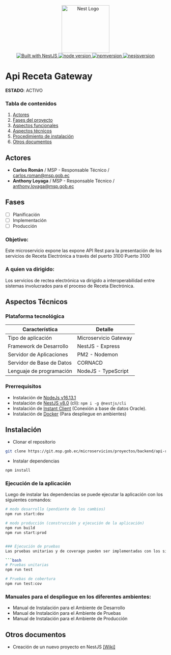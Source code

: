 <div align="center">
  <a href="http://nestjs.com/" target="_blank">
    <img src="https://nestjs.com/img/logo_text.svg" width="150" alt="Nest Logo" />
  </a>
</div>
<div align="center">
  <a href="https://nestjs.com" target="_blank">
    <img src="https://img.shields.io/badge/built%20with-NestJs-red.svg" alt="Built with NestJS">
  </a>
  <a href="https://nodejs.org/es/" target="_blank">
    <img src="https://img.shields.io/badge/node-%3E%3D%2016.13.1-blue" alt="node version">
  </a>
  <a href="https://nodejs.org/es/" target="_blank">
    <img src="https://img.shields.io/badge/npm-%3E%3D%208.1.2-blue" alt="npmversion">
  </a>
  <a href="https://nestjs.com" target="_blank">
    <img src="https://img.shields.io/badge/nestjs-8.0.0-blue" alt="nesjsversion">
  </a>
</div>


# Api Receta Gateway
**ESTADO**: ACTIVO
### Tabla de contenidos
1. [Actores](#actores)
2. [Fases del proyecto](#fases)
3. [Aspectos funcionales](#aspectos-funcionales)
4. [Aspectos técnicos](#aspectos-técnicos)
5. [Procedimiento de instalación](#procedimiento-de-instalación)
6. [Otros documentos](#otros-documentos)

## Actores
* **Carlos Román** / MSP - Responsable Técnico / carlos.roman@msp.gob.ec
* **Anthony Loyaga** / MSP - Responsable Técnico / anthony.loyaga@msp.gob.ec

## Fases
- [ ] Planificación
- [ ] Implementación
- [ ] Producción

### Objetivo:

Este microservicio expone las expone API Rest para la presentación de los servicios de Receta Electrónica a través del puerto 3100 Puerto 3100

### A quien va dirigido:

Los servicios de rectea electrónica va dirigido a interoperabilidad entre sistemas involucrados para el proceso de Receta Electrónica.

## Aspectos Técnicos

### Plataforma tecnológica
| Característica | Detalle |
| ------ | ------ |
| Tipo de aplicación | Microservicio Gateway |
| Framework de Desarrollo | NestJS - Express |
| Servidor de Aplicaciones | PM2 - Nodemon |
| Servidor de Base de Datos | CORNACD |
| Lenguaje de programación | NodeJS - TypeScript |

### Prerrequisitos

* Instalación de [NodeJs v16.13.1](https://nodejs.org/es/)
* Instalación de [NestJS v8.0](https://docs.nestjs.com/) (cli): `npm i -g @nestjs/cli`
* Instalación de [Instant Client](https://www.oracle.com/database/technologies/instant-client/downloads.html) (Conexión a base de datos Oracle).
* Instalación de [Docker](https://docs.docker.com/get-docker/) (Para despliegue en ambientes)

## Instalación
* Clonar el repositorio
```bash
git clone https://git.msp.gob.ec/microservicios/proyectos/backend/api-rct-gateway.git
```
* Instalar dependencias
```bash
npm install
```
### Ejecución de la aplicación
Luego de instalar las dependencias se puede ejecutar la aplicación con los siguientes comandos:

```bash
# modo desarrollo (pendiente de los cambios)
npm run start:dev

# modo producción (construcción y ejecución de la aplicación)
npm run build
npm run start:prod


### Ejecución de pruebas
Las pruebas unitarias y de coverage pueden ser implementadas con los siguientes comandos:

```bash
# Pruebas unitarias 
npm run test

# Pruebas de cobertura
npm run test:cov
```

### Manuales para el despliegue en los diferentes ambientes: 
* Manual de Instalación para el Ambiente de Desarrollo
* Manual de Instalación para el Ambiente de Pruebas
* Manual de Instalación para el Ambiente de Producción

## Otros documentos

* Creación de un nuevo proyecto en NestJS [[Wiki]](https://git.msp.gob.ec/microservicios/proyectos/plantillas/backend-api-base/-/wikis/Manual-t%C3%A9cnico-para-la-creaci%C3%B3n-de-un-nuevo-proyecto-en-NestJS)
